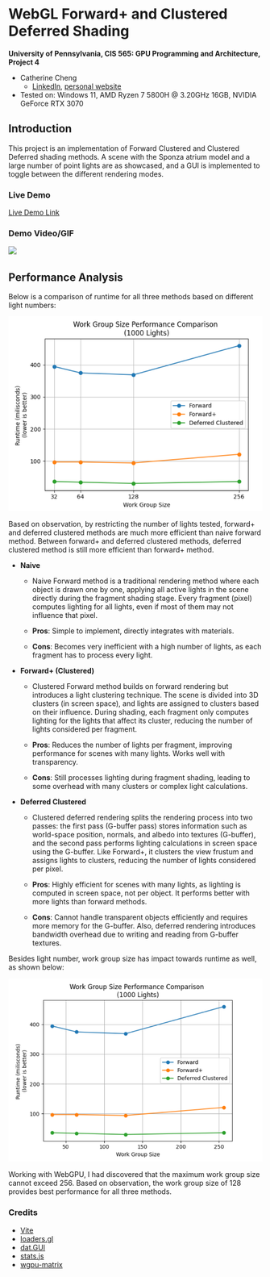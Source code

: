 WebGL Forward+ and Clustered Deferred Shading
======================

**University of Pennsylvania, CIS 565: GPU Programming and Architecture, Project 4**

* Catherine Cheng
  * [LinkedIn](https://www.linkedin.com/in/catherine-wanning-cheng/), [personal website](https://www.catherine-wanning-cheng.com/projects-1)
* Tested on: Windows 11, AMD Ryzen 7 5800H @ 3.20GHz 16GB, NVIDIA GeForce RTX 3070

## Introduction
This project is an implementation of Forward Clustered and Clustered Deferred shading methods. A scene with the Sponza atrium model and a large number of point lights are as showcased, and a GUI is implemented to toggle between the different rendering modes.

### Live Demo
[Live Demo Link](https://cwncwncwn.github.io/CIS565-Project4-WebGPU-Forward-Plus-and-Clustered-Deferred/)

### Demo Video/GIF

![](imgs/demo.gif)


## Performance Analysis
Below is a comparison of runtime for all three methods based on different light numbers:

![](imgs/runtime.png)

Based on observation, by restricting the number of lights tested, forward+ and deferred clustered methods are much more efficient than naive forward method. Between forward+ and deferred clustered methods, deferred clustered method is still more efficient than forward+ method.

- **Naive**
  - Naive Forward  method is a traditional rendering method where each object is drawn one by one, applying all active lights in the scene directly during the fragment shading stage. Every fragment (pixel) computes lighting for all lights, even if most of them may not influence that pixel.

  - **Pros**: Simple to implement, directly integrates with materials.
  - **Cons**: Becomes very inefficient with a high number of lights, as each fragment has to process every light.
- **Forward+ (Clustered)**
  - Clustered Forward method builds on forward rendering but introduces a light clustering technique. The scene is divided into 3D clusters (in screen space), and lights are assigned to clusters based on their influence. During shading, each fragment only computes lighting for the lights that affect its cluster, reducing the number of lights considered per fragment.

  - **Pros**: Reduces the number of lights per fragment, improving performance for scenes with many lights. Works well with transparency.
  - **Cons**: Still processes lighting during fragment shading, leading to some overhead with many clusters or complex light calculations.

- **Deferred Clustered**
  - Clustered deferred rendering splits the rendering process into two passes: the first pass (G-buffer pass) stores information such as world-space position, normals, and albedo into textures (G-buffer), and the second pass performs lighting calculations in screen space using the G-buffer. Like Forward+, it clusters the view frustum and assigns lights to clusters, reducing the number of lights considered per pixel.

  - **Pros**: Highly efficient for scenes with many lights, as lighting is computed in screen space, not per object. It performs better with more lights than forward methods.
  - **Cons**: Cannot handle transparent objects efficiently and requires more memory for the G-buffer. Also, deferred rendering introduces bandwidth overhead due to writing and reading from G-buffer textures.

Besides light number, work group size has impact towards runtime as well, as shown below:

![](imgs/workgroup.png)

Working with WebGPU, I had discovered that the maximum work group size cannot exceed 256. Based on observation, the work group size of 128 provides best performance for all three methods.


### Credits

- [Vite](https://vitejs.dev/)
- [loaders.gl](https://loaders.gl/)
- [dat.GUI](https://github.com/dataarts/dat.gui)
- [stats.js](https://github.com/mrdoob/stats.js)
- [wgpu-matrix](https://github.com/greggman/wgpu-matrix)
